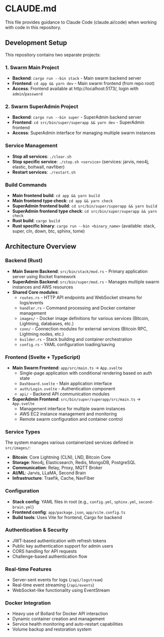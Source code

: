 # CLAUDE.md

This file provides guidance to Claude Code (claude.ai/code) when working with code in this repository.

## Development Setup

This repository contains two separate projects:

### 1. Swarm Main Project
- **Backend**: `cargo run --bin stack` - Main swarm backend server
- **Frontend**: `cd app && yarn dev` - Main swarm frontend (from repo root)
- **Access**: Frontend available at http://localhost:5173/, login with `admin`/`password`

### 2. Swarm SuperAdmin Project  
- **Backend**: `cargo run --bin super` - SuperAdmin backend server
- **Frontend**: `cd src/bin/super/superapp && yarn dev` - SuperAdmin frontend
- **Access**: SuperAdmin interface for managing multiple swarm instances

### Service Management
- **Stop all services**: `./clear.sh`
- **Stop specific service**: `./stop.sh <service>` (services: jarvis, neo4j, elastic, boltwall, navfiber)
- **Restart services**: `./restart.sh`

### Build Commands
- **Main frontend build**: `cd app && yarn build`
- **Main frontend type check**: `cd app && yarn check`
- **SuperAdmin frontend build**: `cd src/bin/super/superapp && yarn build`
- **SuperAdmin frontend type check**: `cd src/bin/super/superapp && yarn check`
- **Rust build**: `cargo build`
- **Rust specific binary**: `cargo run --bin <binary_name>` (available: stack, super, cln, down, btc, sphinx, tome)

## Architecture Overview

### Backend (Rust)
- **Main Swarm Backend**: `src/bin/stack/mod.rs` - Primary application server using Rocket framework
- **SuperAdmin Backend**: `src/bin/super/mod.rs` - Manages multiple swarm instances and AWS resources
- **Shared Core modules**:
  - `routes.rs` - HTTP API endpoints and WebSocket streams for logs/events
  - `handler.rs` - Command processing and Docker container management
  - `images/` - Docker image definitions for various services (Bitcoin, Lightning, databases, etc.)
  - `conn/` - Connection modules for external services (Bitcoin RPC, Lightning nodes, etc.)
  - `builder.rs` - Stack building and container orchestration
  - `config.rs` - YAML configuration loading/saving

### Frontend (Svelte + TypeScript)
- **Main Swarm Frontend**: `app/src/main.ts` -> `App.svelte`
  - Single-page application with conditional rendering based on auth state
  - `Dashboard.svelte` - Main application interface
  - `auth/Login.svelte` - Authentication component
  - `api/` - Backend API communication modules
- **SuperAdmin Frontend**: `src/bin/super/superapp/src/main.ts` -> `App.svelte`
  - Management interface for multiple swarm instances
  - AWS EC2 instance management and monitoring
  - Remote swarm configuration and container control

### Service Types
The system manages various containerized services defined in `src/images/`:
- **Bitcoin**: Core Lightning (CLN), LND, Bitcoin Core
- **Storage**: Neo4j, Elasticsearch, Redis, MongoDB, PostgreSQL
- **Communication**: Relay, Proxy, MQTT Broker
- **AI/ML**: Jarvis, LLaMA, Second Brain
- **Infrastructure**: Traefik, Cache, NavFiber

### Configuration
- **Stack config**: YAML files in root (e.g., `config.yml`, `sphinx.yml`, `second-brain.yml`)
- **Frontend config**: `app/package.json`, `app/vite.config.ts`
- **Build tools**: Uses Vite for frontend, Cargo for backend

### Authentication & Security
- JWT-based authentication with refresh tokens
- Public key authentication support for admin users
- CORS handling for API requests
- Challenge-based authentication flow

### Real-time Features
- Server-sent events for logs (`/api/logstream`)
- Real-time event streaming (`/api/events`)
- WebSocket-like functionality using EventStream

### Docker Integration
- Heavy use of Bollard for Docker API interaction
- Dynamic container creation and management
- Service health monitoring and auto-restart capabilities
- Volume backup and restoration system